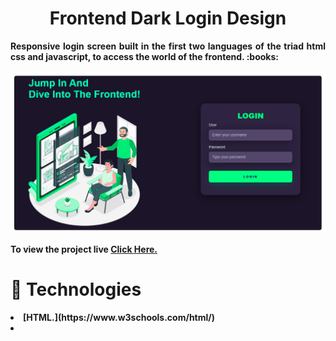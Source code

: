 <h1 align="center">Frontend Dark Login Design</h1>

<p align="justify"><b>Responsive login screen built in the first two languages of the triad html css and javascript, to access the world of the frontend.<b/> :books:</p>

![Project Pic](https://raw.githubusercontent.com/FXharry/frontenddarklogin/6195fca8037eaca1fc6fe54294d11335568ee59e/frontenddarklogin.png)

To view the project live [Click Here.](https://fxharry.github.io/frontenddarklogin/)

<h1 align="left">🚀<b> Technologies <b/></h1>

<li> [HTML.](https://www.w3schools.com/html/)  <li/>

